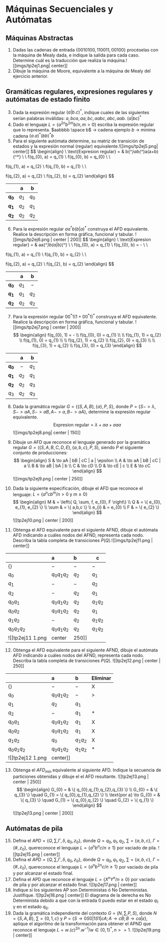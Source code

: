 # Máquinas Secuenciales y Autómatas
## Máquinas Abstractas
1. Dadas las cadenas de entrada $\{0010100,110011,00100\}$ procéselas con la máquina de Mealy dada, e indique la salida para cada caso. Determine cuál es la traducción que realiza la máquina.![[imgs/tp2ej1.png| center]]
2. Dibuje la máquina de Moore, equivalente a la máquina de Mealy del ejercicio anterior.
## Gramáticas regulares, expresiones regulares y autómatas de estado finito
3. Dada la expresión regular $(a | b.c){^*}$, indique cuales de las siguientes serían palabras inválidas: $a, bca, aa, bc, aabc, abc, aab$.
	$(a|bc){^*}$
4. Dado el lenguaje $L = \{ a^{2n} b^{2m} b / n, m > 0 \}$ escriba la expresión regular que lo representa.
	$aabbbb \space b$ -> cadena ejemplo
	$b$ -> minima cadena
	$(a.a){^*}(bb){^*}b$
5. Para el siguiente autómata determine, su matriz de transición de estados y la expresión normal (regular) equivalente.![[imgs/tp2ej5.png| center]]
$$
\begin{align} \\
 \text{Expresion regular} =  & b{^*}ab{^*}a(a+b){^*} \\ \\
f(q_{0}, a) = q_{1} \\
f(q_{0}, b) = q_{0} \\ \\

f(q_{1}, a) = q_{2} \\
f(q_{1}, b) = q_{1} \\ \\

f(q_{2}, a) = q_{2} \\
f(q_{2}, b) = q_{2}
\end{align}
$$

|             |  **a**  |  **b**  |
| :---------: | :-----: | :-----: |
| **$q_{0}$** | $q_{1}$ | $q_{0}$ |
| **$q_{1}$** | $q_{2}$ | $q_{1}$ |
| **$q_{2}$** | $q_{2}$ | $q_{2}$ |
   
6. Para la expresión regular $aa^{*}b(b|a)^{*}$ construya el AFD equivalente. Realice la descripción en forma gráfica, funcional y tabular.
![[imgs/tp2ej6.png | center | 200]]
$$
\begin{align} \\
 \text{Expresion regular} =  & aa{^*}b(a|b){^*} \\ \\
f(q_{0}, a) = q_{1} \\
f(q_{0}, b) = - \\ \\

f(q_{1}, a) = q_{1} \\
f(q_{1}, b) = q_{2} \\ \\

f(q_{2}, a) = q_{2} \\
f(q_{2}, b) = q_{2}
\end{align}
$$

|             |  **a**  |  **b**  |
| :---------: | :-----: | :-----: |
| **$q_{0}$** | $q_{1}$ |   $-$   |
| **$q_{1}$** | $q_{1}$ | $q_{2}$ |
| **$q_{2}$** | $q_{2}$ | $q_{2}$ |

7. Para la expresión regular $00^{*}1(1+00^{*}1)^{*}$ construya el AFD equivalente. Realice la descripción en forma gráfica, funcional y tabular.
   ![[imgs/tp2ej7.png | center | 200]]
$$
\begin{align}
f(q_{0}, 1) = - \\
f(q_{0}, 0) = q_{1}  \\ \\
f(q_{1}, 1) = q_{2} \\
f(q_{1}, 0) = q_{1} \\ \\
f(q_{2}, 1) = q_{2} \\
f(q_{2}, 0) = q_{3}  \\ \\
f(q_{3}, 1) = q_{2} \\
f(q_{3}, 0) = q_{3} 
\end{align}
$$

|             |  **a**  |  **b**  |
| :---------: | :-----: | :-----: |
| **$q_{0}$** |   $-$   | $q_{1}$ |
| **$q_{1}$** | $q_{2}$ | $q_{1}$ |
| **$q_{2}$** | $q_{2}$ | $q_{3}$ |
|   $q_{3}$   | $q_{2}$ | $q_{3}$ |

8. Dada la gramática regular $G=\{\{S,A,B\},\{a\},P,S\}$, donde $P=\{S->λ, S->aA, S->aB, A->a, B->aA\}$, determine la expresión regular equivalente.
$$
\text{Expresion regular}= \lambda + aa + aaa
$$
![[imgs/tp2ej8.png| center | 150]]

9. Dibuje un AFD que reconoce el lenguaje generado por la gramática regular $G = (\{S,A, B, C, D, E\}, \{a, b, c\}, P, S)$, siendo $P$ el siguiente conjunto de producciones:
$$
\begin{align}
S & \to aA | bB | cC | a | \epsilon \\
A  & \to aA | bB | cC | a  \\
B  & \to aB | bA | b \\
C  & \to cD \\
D  & \to cE | c \\
E & \to cC
\end{align}
$$
![[imgs/tp2ej9.png | center | 250]]
10. Dada la siguiente especificación, dibuje el AFD que reconoce el lenguaje: $L = \{a^{n}cb^{m}/ n > 0 \text{ y } m ≥ 0 \}$
$$
\begin{align}
M  & = \left\{  Q, \sum, f, e_{0}, F \right\} \\
Q  & = \{  e_{0}, e_{1}, e_{2} \} \\
\sum  & = \{ a,b,c \} \\
e_{i} & = e_{0} \\
F & = \{ e_{2} \}
\end{align}
$$
![[tp2ej10.png | center | 200]]
11. Obtenga el AFD equivalente para el siguiente AFND, dibuje el autómata AFD indicando a cuáles nodos del AFND, representa cada nodo. Describa la tabla completa de transiciones $P(Q)$.![[imgs/tp2ej11.png | center]]

|                   | a                 | b       | c            |
| :---------------- | :---------------- | :------ | ------------ |
| $\{  \}$          | $-$               | $-$     | $-$          |
| $q_{0}$           | $q_{0}q_{1}q_{2}$ | $q_{2}$ | $q_{1}$      |
| $q_{1}$           | $-$               | $-$     | $q_{2}$      |
| $q_{2}$           | $-$               | $q_{2}$ | $q_{1}$      |
| $q_{0}q_{1}$      | $q_{0}q_{1}q_{2}$ | $q_{2}$ | $q_{1}q_{2}$ |
| $q_{0}q_{2}$      | $q_{0}q_{1}q_{2}$ | $q_{2}$ | $q_{1}$      |
| $q_{1}q_{2}$      | $-$               | $q_{2}$ | $q_{1}q_{2}$ |
| $q_{0}q_{1}q_{2}$ | $q_{0}q_{1}q_{2}$ | $q_{2}$ | $q_{1}q_{2}$ |
![[tp2ej11 1.png | center | 250]]
12. Obtenga el AFD equivalente para el siguiente AFND, dibuje el autómata AFD indicando a cuáles nodos del AFND, representa cada nodo. Describa la tabla completa de transiciones $P(Q)$.
![[tp2ej12.png | center | 250]]

|                   | a                 | b            | Eliminar |
| :---------------- | :---------------- | :----------- | -------- |
| $\{  \}$          | $-$               | $-$          | X        |
| $q_{0}$           | $q_{0}q_{1}q_{2}$ | $-$          | >        |
| $q_{1}$           | $q_{2}$           | $q_{1}$      |          |
| $q_{2}$           | $-$               | $q_{1}$      | \*       |
| $q_{0}q_{1}$      | $q_{0}q_{1}q_{2}$ | $q_{1}$      | X        |
| $q_{0}q_{2}$      | $q_{0}q_{1}q_{2}$ | $q_{1}$      | X        |
| $q_{1}q_{2}$      | $q_{0}$           | $q_{1}q_{2}$ | X        |
| $q_{0}q_{1}q_{2}$ | $q_{0}q_{1}q_{2}$ | $q_{1}q_{2}$ | \*       |
![[tp2ej12 1.png | center]]
13. Obtenga el $AFD_{min}$ equivalente al siguiente AFD. Indique la secuencia de particiones obtenidas y dibuje el el AFD resultante.
![[tp2ej13.png | center | 250]]
$$
\begin{align}
G_{0} = &  \{ q_{0},q_{1},q_{2},q_{3} \} \\
G_{0} = & \{ q_{3} \} \quad G_{1} = \{ q_{0},q_{1},q_{2} \} \\
\text{por a} \to G_{0} =  & \{ q_{3} \} \quad G_{1} = \{ q_{0},q_{2} \} \quad G_{2} = \{ q_{1} \}
\end{align}
$$
![[tp2ej13.png | center | 200]]

## Autómatas de pila
15. Defina el $APD=\{Q,\sum,\Gamma,\delta,q_{0},z_{0} \}$, donde $Q={q_{0},q_{1},q_{2}}$, $\sum=\{a,b,c\}$, $\Gamma = \{\#,z_{0}\}$, quereconoce el lenguaje $L =\{a^{n}b^{n}c / n \geq 1\}$ por vaciado de pila.
![[tp2ej15.png | center]]
16. Defina el $APD=\{Q,\sum,\Gamma,\delta,q_{0},z_{0} \}$, donde $Q={q_{0},q_{1},q_{2}}$, $\sum=\{a,b,c\}$, $\Gamma = \{\#,z_{0}\}$, quereconoce el lenguaje $L =\{a^{n}b^{2n}c / n \geq 1\}$  por vaciado de pila y por alcanzar el estado final.
17. Defina el APD que reconoce el lenguaje $L =\{X^{n}Y^{n} / n \geq 0\}$  por vaciado de pila y por alcanzar el estado final.
![[tp2ej17.png | center]]
18. Indique si los siguientes AP son Deterministas ó No Deterministas. Justifique.
![[tp2ej18.png | center]]
El diagrama de la derecha es No Determinista debido a que con la entrada $0$ puedo estar en el estado $q_{1}$ y en el estado $q_{0}$.
19. Dada la gramática independiente del contexto $G=\left( N,\sum,P,S \right)$, donde $N=\{S,A,B\}$, $\sum=\{0,1,c\}$ y $P=\{S \to 0S0 | 1S1 | cA; A \to cB; B \to ca | \epsilon\}$, aplique el algoritmo de la transformación para obtener el APND que reconoce el lenguaje $L={w.(c)^{2n}.w^{-1} / w \in \{0,1\}^{*}, n>=1}$.
![[tp2ej19.png | center]]